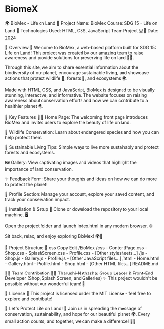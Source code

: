 # BiomeX
🌍 BioMex - Life on Land 🌿
Project Name: BioMex
Course: SDG 15 - Life on Land 🌱
Technologies Used: HTML, CSS, JavaScript
Team Project 💻🤝
Date: 2024

🌟 Overview 🌟
Welcome to BioMex, a web-based platform built for SDG 15: Life on Land! This project was created by our amazing team to raise awareness and provide solutions for preserving life on land 🌿🐾.

Through this site, we aim to share essential information about the biodiversity of our planet, encourage sustainable living, and showcase actions that protect wildlife 🐾, forests 🌳, and ecosystems 🌍.

Made with HTML, CSS, and JavaScript, BioMex is designed to be visually stunning, interactive, and informative. The website focuses on raising awareness about conservation efforts and how we can contribute to a healthier planet 🌏.

🚀 Key Features 🚀
🏡 Home Page: The welcoming front page introduces BioMex and invites users to explore the beauty of life on land.

🦓 Wildlife Conservation: Learn about endangered species and how you can help protect them.

🌳 Sustainable Living Tips: Simple ways to live more sustainably and protect forests and ecosystems.

🖼️ Gallery: View captivating images and videos that highlight the importance of land conservation.

✨ Feedback Form: Share your thoughts and ideas on how we can do more to protect the planet!

👤 Profile Section: Manage your account, explore your saved content, and track your conservation impact.

🔧 Installation & Setup 🔧
Clone or download the repository to your local machine. 🖥️

Open the project folder and launch index.html in any modern browser. 🌐

Sit back, relax, and enjoy exploring BioMex! 🌍💚

📁 Project Structure 📁
css
Copy
Edit
/BioMex
    /css
        - ContentPage.css
        - Shop.css
        - SplashScreen.css
        - Profile.css
        - [Other stylesheets...]
    /js
        - Shop.js
        - Gallery.js
        - Profile.js
        - [Other JavaScript files...]
    /html
        - Home.html
        - Gallery.html
        - Profile.html
        - Shop.html
        - [Other HTML files...]
    README.md
    
👨‍💻 Team Contribution 👩‍💻
Tharushi-Nathasha: Group Leader & Front-End Developer (Shop, Splash Screen, and Galleries) ✨
This project wouldn't be possible without our wonderful team! 👏

📜 License 📜
This project is licensed under the MIT License - feel free to explore and contribute!

🌱 Let's Protect Life on Land! 🌱
Join us in spreading the message of conservation, sustainability, and hope for our beautiful planet 🌍. Every small action counts, and together, we can make a difference! 💚🌿
